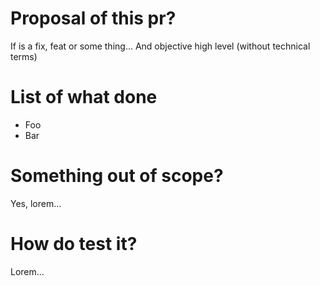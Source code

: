 # Proposal of this pr?

If is a fix, feat or some thing... And objective high level (without technical terms)

# List of what done

- Foo
- Bar

# Something out of scope?

Yes, lorem...

# How do test it?

Lorem...